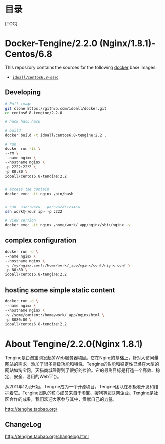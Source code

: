 # 目录

[TOC]

# Docker-Tengine/2.2.0 (Nginx/1.8.1)-Centos/6.8


This repository contains the sources for the following [docker](https://docker.io) base images:
- [`idoall/centos6.8-sshd`](https://hub.docker.com/r/idoall/centos6.8-sshd/)


## Developing

```bash
# Pull image
git clone https://github.com/idoall/docker.git
cd centos6.8-tengine/2.2.0

# hack hack hack

# build
docker build -t idoall/centos6.8-tengine:2.2 .

# run
docker run -it \
--rm \
--name nginx \
--hostname nginx \
-p 2222:2222 \
-p 80:80 \
idoall/centos6.8-tengine:2.2


# access the contain
docker exec -it nginx /bin/bash


# ssh  user:work   password:123456
ssh work@<your ip> -p 2222

# view version
docker exec -it nginx /home/work/_app/nginx/sbin/nginx -v

```


## complex configuration
```bash
docker run -d \
--name nginx \
--hostname nginx \
-v /my/nginx.conf:/home/work/_app/nginx/conf/nignx.conf \
-p 80:80 \
idoall/centos6.8-tengine:2.2
```


## hosting some simple static content
```bash
docker run -d \
--name nginx \
--hostname nginx \
-v /some/content:/home/work/_app/nginx/html \
-p 8080:80 \
idoall/centos6.8-tengine:2.2
```



# About Tengine/2.2.0(Nginx 1.8.1)

Tengine是由淘宝网发起的Web服务器项目。它在Nginx的基础上，针对大访问量网站的需求，添加了很多高级功能和特性。Tengine的性能和稳定性已经在大型的网站如淘宝网，天猫商城等得到了很好的检验。它的最终目标是打造一个高效、稳定、安全、易用的Web平台。

从2011年12月开始，Tengine成为一个开源项目，Tengine团队在积极地开发和维护着它。Tengine团队的核心成员来自于淘宝、搜狗等互联网企业。Tengine是社区合作的成果，我们欢迎大家参与其中，贡献自己的力量。

http://tengine.taobao.org/



## ChangeLog

http://tengine.taobao.org/changelog.html